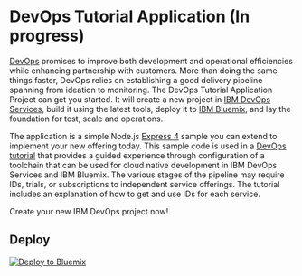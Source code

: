 # DevOps Tutorial Application (In progress)

[DevOps](https://en.wikipedia.org/wiki/DevOps) promises to improve both development and operational efficiencies while enhancing partnership with customers. More than doing the same things faster, DevOps relies on establishing a good delivery pipeline spanning from ideation to monitoring. The DevOps Tutorial Application Project can get you started. It will create a new project in [IBM DevOps Services](https://hub.jazz.net), build it using the latest tools, deploy it to [IBM Bluemix](https://bluemix.net), and lay the foundation for test, scale and operations.

The application is a simple Node.js [Express 4](http://expressjs.com/) sample you can extend to implement your new offering today. This sample code is used in a [DevOps tutorial](https://method.mybluemix.net/devops/method/category/tutorials/) that provides a guided experience through configuration of a toolchain that can be used for cloud native development in IBM DevOps Services and IBM Bluemix.  The various stages of the pipeline may require IDs, trials, or subscriptions to independent service offerings. The tutorial includes an explanation of how to get and use IDs for each service.

Create your new IBM DevOps project now!


## Deploy

[![Deploy to Bluemix](https://bluemix.net/deploy/button.png)](https://bluemix.net/deploy?repository=https://github.com/oneibmcloud/devops-tutorial-1.git)
